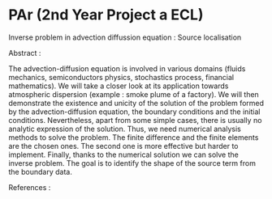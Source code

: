 # PAr (2nd Year Project a ECL)
Inverse problem in advection diffussion equation : Source localisation



Abstract : 

The advection-diffusion equation is involved in various domains (fluids mechanics, semiconductors physics, stochastics process, financial mathematics). 
We will take a closer look at its application towards atmospheric dispersion (example : smoke plume of a factory).
We will then demonstrate the existence and unicity of the solution of the problem formed by the advection-diffusion equation, the boundary conditions and the initial conditions. 
Nevertheless, apart from some simple cases,  there is usually no analytic expression of the solution.
Thus, we need numerical analysis methods to solve the problem. The finite difference and the finite elements are the chosen ones. 
The second one is more effective but harder to implement.
Finally, thanks to the numerical solution we can solve the inverse problem. The goal is to identify the shape of the source term from the boundary data.


References :
